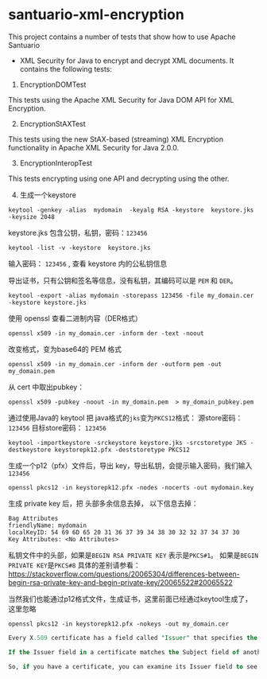 santuario-xml-encryption
===========

This project contains a number of tests that show how to use Apache Santuario
 - XML Security for Java to encrypt and decrypt XML documents. It contains the
following tests:

1) EncryptionDOMTest

This tests using the Apache XML Security for Java DOM API for XML Encryption.

2) EncryptionStAXTest

This tests using the new StAX-based (streaming) XML Encryption functionality
in Apache XML Security for Java 2.0.0.

3) EncryptionInteropTest

This tests encrypting using one API and decrypting using the other.

4) 生成一个keystore

`keytool -genkey -alias  mydomain  -keyalg RSA -keystore  keystore.jks -keysize 2048`

keystore.jks 包含公钥，私钥，密码：`123456`

`keytool -list -v -keystore  keystore.jks`

输入密码： `123456` , 查看 keystore 内的公私钥信息

导出证书，只有公钥和签名等信息，没有私钥，其编码可以是 `PEM` 和 `DER`。

`keytool -export -alias mydomain -storepass 123456 -file my_domain.cer -keystore keystore.jks`

使用 openssl 查看二进制内容（DER格式）

`openssl x509 -in my_domain.cer -inform der -text -noout`

改变格式，变为base64的 PEM 格式

`openssl x509 -in my_domain.cer -inform der -outform pem -out my_domain.pem`

从 cert 中取出pubkey：

`openssl x509 -pubkey -noout -in my_domain.pem  > my_domain_pubkey.pem`

通过使用Java的 keytool 把 java格式的`jks`变为`PKCS12`格式：
源store密码：`123456`
目标store密码： `123456`

`keytool -importkeystore -srckeystore keystore.jks -srcstoretype JKS -destkeystore keystorepk12.pfx -deststoretype PKCS12`

生成一个p12（pfx）文件后，导出 key，导出私钥，会提示输入密码，我们输入`123456`

`openssl pkcs12 -in keystorepk12.pfx -nodes -nocerts -out mydomain.key`

生成 private key 后，把 头部多余信息去掉， 以下信息去掉：
```
Bag Attributes
friendlyName: mydomain
localKeyID: 54 69 6D 65 20 31 36 37 39 34 38 30 32 32 37 34 37 30
Key Attributes: <No Attributes>
```
私钥文件中的头部，如果是`BEGIN RSA PRIVATE KEY` 表示是`PKCS#1`。
如果是`BEGIN PRIVATE KEY`是`PKCS#8`
具体的差别请参看：https://stackoverflow.com/questions/20065304/differences-between-begin-rsa-private-key-and-begin-private-key/20065522#20065522


当然我们也能通过p12格式文件，生成证书，这里前面已经通过keytool生成了，这里忽略

`openssl pkcs12 -in keystorepk12.pfx -nokeys -out my_domain.cer`

```sql
Every X.509 certificate has a field called "Issuer" that specifies the entity that issued the certificate, and another field called "Subject" that identifies the entity to which the certificate is issued.

If the Issuer field in a certificate matches the Subject field of another certificate, the first certificate is said to be signed by the second certificate. This creates a chain of trust, where each certificate is signed by a higher-level certificate, until a self-signed root certificate is reached.

So, if you have a certificate, you can examine its Issuer field to see which certificate it was signed by. You can then repeat this process for that certificate until you reach the root certificate, which is self-signed and does not have an Issuer field that matches another certificate's Subject field. This root certificate represents the ultimate trust anchor for the certificate chain.
```
